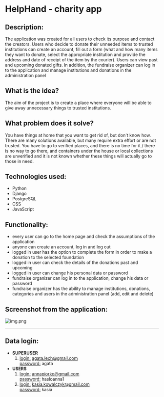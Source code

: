 
# HelpHand - charity app

## Description:
The application was created for all users to check its purpose and contact the creators. Users who decide to donate their unneeded items to trusted institutions can create an account, fill out a form (what and how many items they want to donate, select the appropriate institution and provide the address and date of receipt of the item by the courier). Users can view past and upcoming donated gifts. In addition, the fundraise organizer can log in to the application and manage institutions and donations in the administration panel

## What is the idea?
The aim of the project is to create a place where everyone will be able to give away unnecessary things to trusted institutions.

## What problem does it solve?
You have things at home that you want to get rid of, but don't know how. There are many solutions available, but many require extra effort or are not trusted. You have to go to verified places, and there is no time for it / there is no way to go there, and containers under the house or local collections are unverified and it is not known whether these things will actually go to those in need.

## Technologies used:
- Python
- Django
- PostgreSQL
- CSS
- JavaScript

## Functionality:
- every user can go to the home page and check the assumptions of the application
- anyone can create an account, log in and log out
- logged in user has the option to complete the form in order to make a donation to the selected foundation
- logged in user can check the details of the donations past and upcoming
- logged in user can change his personal data or password
- fundraise organizer can log in to the application, change his data or password
- fundraise organizer has the ability to manage institutions, donations, categories and users in the administration panel (add, edit and delete)

## Screenshot from the application:
![img.png](img.png)

<hr>

## Data login:
-   <b>SUPERUSER</b>
    1.  <u>login:</u> agata.lech@gmail.com
        <u><br>password:</u> agata
-   <b>USERS</b>
    1.  <u>login:</u> annapiorko@gmail.com
        <u><br>password:</u> hasloanna1
    2.  <u>login:</u> kasia.kowalczyk@gmail.com
        <u><br>password:</u> kasia

